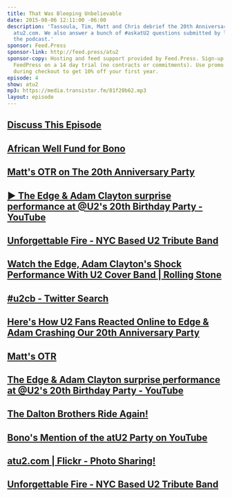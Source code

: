 ```yaml
---
title: That Was Bleeping Unbelievable
date: 2015-08-06 12:11:00 -06:00
description: 'Tassoula, Tim, Matt and Chris debrief the 20th Anniversary Party for
  atu2.com. We also answer a bunch of #askatU2 questions submitted by listeners of
  the podcast.'
sponsor: Feed.Press
sponsor-link: http://feed.press/atu2
sponsor-copy: Hosting and feed support provided by Feed.Press. Sign-up today and try
  FeedPress on a 14 day trial (no contracts or commitments). Use promo code "atu2"
  during checkout to get 10% off your first year.
episode: 4
show: atu2
mp3: https://media.transistor.fm/81f20b62.mp3
layout: episode
---
```


## [Discuss This Episode](https://www.reddit.com/r/Goodstuff_fm/comments/3g16at/the_atu2_podcast_4_that_was_bleeping_unbelievable/)

## [African Well Fund for Bono](http://www.africanwellfund.org/Bono-Well-2015.html)

## [Matt's OTR on The 20th Anniversary Party](http://www.atu2.com/news/column-off-the-record-vol-15-682.html)

## [▶ The Edge & Adam Clayton surprise performance at @U2's 20th Birthday Party - YouTube](https://www.youtube.com/watch?v=61jx9VlWkqg)

## [Unforgettable Fire - NYC Based U2 Tribute Band](http://www.uf2.com/)

## [Watch the Edge, Adam Clayton's Shock Performance With U2 Cover Band | Rolling Stone](http://www.rollingstone.com/music/news/watch-the-edge-adam-claytons-shock-performance-with-u2-cover-band-20150730)

## [#u2cb - Twitter Search](https://twitter.com/search?q=%23u2cb&src=typd)

## [Here's How U2 Fans Reacted Online to Edge & Adam Crashing Our 20th Anniversary Party](http://www.atu2.com/news/heres-how-u2-fans-reacted-online-to-edge--adam-crashing-our-20th-anniversary-party.html)

## [Matt's OTR](http://www.atu2.com/news/column-off-the-record-vol-15-682.html)

## [The Edge & Adam Clayton surprise performance at @U2's 20th Birthday Party - YouTube](https://www.youtube.com/watch?v=61jx9VlWkqg)

## [The Dalton Brothers Ride Again!](http://www.atu2.com/daltons/)

## [Bono's Mention of the atU2 Party on YouTube](https://www.youtube.com/watch?v=vIfT8aIYlCk&feature=youtu.be&a)

## [atu2.com | Flickr - Photo Sharing!](https://www.flickr.com/photos/atu2com/)

## [Unforgettable Fire - NYC Based U2 Tribute Band](http://www.uf2.com/)

